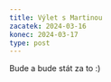 ```yaml
---
title: Výlet s Martinou
zacatek: 2024-03-16
konec: 2024-03-17
type: post
---
```

B﻿ude a bude stát za to :)